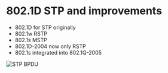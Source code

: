 # 802.1D STP and improvements

* 802.1D for STP originally
* 802.1w RSTP
* 802.1s MSTP
* 802.1D-2004 now only RSTP
* 802.1s integrated into 802.1Q-2005

![STP BPDU](https://www.github.com/stuh84/ccie-rs-notes/images/stp-bpdu.png)
